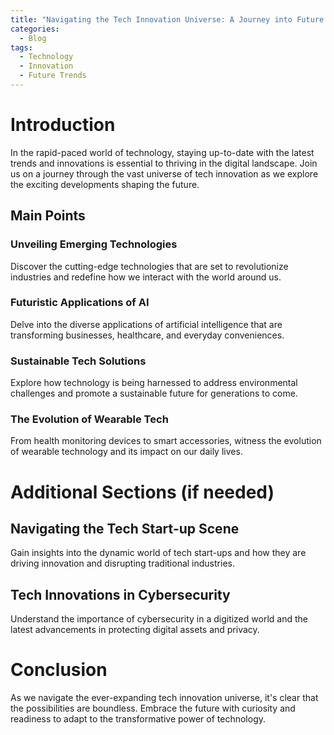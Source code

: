 ```yaml
---
title: "Navigating the Tech Innovation Universe: A Journey into Future Trends"
categories:
  - Blog
tags:
  - Technology
  - Innovation
  - Future Trends
---
```


# Introduction
In the rapid-paced world of technology, staying up-to-date with the latest trends and innovations is essential to thriving in the digital landscape. Join us on a journey through the vast universe of tech innovation as we explore the exciting developments shaping the future.

## Main Points
### Unveiling Emerging Technologies
Discover the cutting-edge technologies that are set to revolutionize industries and redefine how we interact with the world around us.

### Futuristic Applications of AI
Delve into the diverse applications of artificial intelligence that are transforming businesses, healthcare, and everyday conveniences.

### Sustainable Tech Solutions
Explore how technology is being harnessed to address environmental challenges and promote a sustainable future for generations to come.

### The Evolution of Wearable Tech
From health monitoring devices to smart accessories, witness the evolution of wearable technology and its impact on our daily lives.

# Additional Sections (if needed)
## Navigating the Tech Start-up Scene
Gain insights into the dynamic world of tech start-ups and how they are driving innovation and disrupting traditional industries.

## Tech Innovations in Cybersecurity
Understand the importance of cybersecurity in a digitized world and the latest advancements in protecting digital assets and privacy.

# Conclusion
As we navigate the ever-expanding tech innovation universe, it's clear that the possibilities are boundless. Embrace the future with curiosity and readiness to adapt to the transformative power of technology.